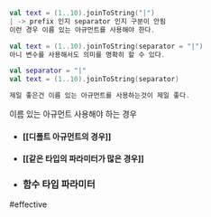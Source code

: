 ``` kotlin
val text = (1..10).joinToString("|")
| -> prefix 인지 separator 인지 구분이 안됨
이런 경우 이름 있는 아규먼트를 사용해야 한다.

val text = (1..10).joinToString(separator = "|")
아니 변수를 사용해서도 의미를 명확히 할 수 있다.

val separator = "|"
val text = (1..10).joinToString(separator)

제일 좋은건 이름 있는 아규먼트를 사용하는것이 제일 좋다.
```

이름 있는 아규먼트 사용해야 하는 경우
- #### [[디폴트 아규먼트의 경우]]
- #### [[같은 타입의 파라미터가 많은 경우]]
- ### 함수 타입 파라미터
#effective 